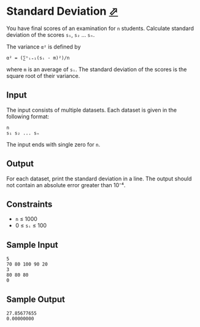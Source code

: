 # Standard Deviation [⬀](https://judge.u-aizu.ac.jp/onlinejudge/description.jsp?id=ITP1_10_C)

You have final scores of an examination for `n` students. Calculate standard deviation of the scores `s₁`, `s₂` ... `sₙ`.

The variance `α²` is defined by
```
α² = (∑ⁿᵢ₌₁(sᵢ - m)²)/n
```

where `m` is an average of `sᵢ`. The standard deviation of the scores is the square root of their variance.

## Input
The input consists of multiple datasets. Each dataset is given in the following format:
```
n
s₁ s₂ ... sₙ
```

The input ends with single zero for `n`.

## Output
For each dataset, print the standard deviation in a line. The output should not contain an absolute error greater than 10⁻⁴.

## Constraints
- `n` ≤ 1000
- 0 ≤ `sᵢ` ≤ 100

## Sample Input
```
5
70 80 100 90 20
3
80 80 80
0
```

## Sample Output
```
27.85677655
0.00000000
```
